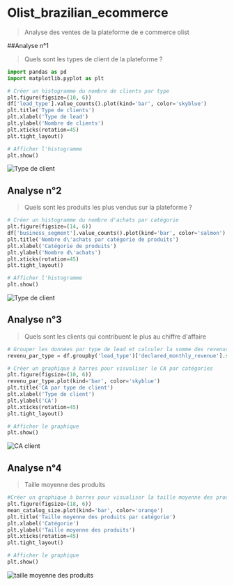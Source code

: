 # Olist_brazilian_ecommerce
> Analyse des ventes de la plateforme de e commerce olist

##Analyse n°1
> Quels sont les types de client de la plateforme ?

```python
import pandas as pd
import matplotlib.pyplot as plt

# Créer un histogramme du nombre de clients par type
plt.figure(figsize=(10, 6))
df['lead_type'].value_counts().plot(kind='bar', color='skyblue')
plt.title('Type de clients')
plt.xlabel('Type de lead')
plt.ylabel('Nombre de clients')
plt.xticks(rotation=45)
plt.tight_layout()

# Afficher l'histogramme
plt.show()
```

![Type de client](https://github.com/Aurelie9/Olist_brazilian_ecommerce/assets/161243335/640ffa0b-0bf9-4c80-828d-47e7b3ecbaca)

## Analyse n°2 
> Quels sont les produits les plus vendus sur la plateforme ?

```python
# Créer un histogramme du nombre d'achats par catégorie
plt.figure(figsize=(14, 6))
df['business_segment'].value_counts().plot(kind='bar', color='salmon')
plt.title('Nombre d\'achats par catégorie de produits')
plt.xlabel('Catégorie de produits')
plt.ylabel('Nombre d\'achats')
plt.xticks(rotation=45)
plt.tight_layout()

# Afficher l'histogramme
plt.show()
```

![Type de client](https://github.com/Aurelie9/Olist_brazilian_ecommerce/assets/161243335/1ca149b6-94a0-4d42-bcc7-2ea605ec8883)

## Analyse n°3 
> Quels sont les clients qui contribuent le plus au chiffre d'affaire

```python
# Grouper les données par type de lead et calculer la somme des revenus mensuels déclarés pour chaque groupe
revenu_par_type = df.groupby('lead_type')['declared_monthly_revenue'].sum()

# Créer un graphique à barres pour visualiser le CA par catégories
plt.figure(figsize=(10, 6))
revenu_par_type.plot(kind='bar', color='skyblue')
plt.title('CA par type de client')
plt.xlabel('Type de client')
plt.ylabel('CA')
plt.xticks(rotation=45)
plt.tight_layout()

# Afficher le graphique
plt.show()
```
![CA client](https://github.com/Aurelie9/Olist_brazilian_ecommerce/assets/161243335/c50ba969-bac6-48c0-9698-ef6c68749005)

## Analyse n°4
> Taille moyenne des produits
```python
#Créer un graphique à barres pour visualiser la taille moyenne des produits par catégorie
plt.figure(figsize=(18, 6))
mean_catalog_size.plot(kind='bar', color='orange')
plt.title('Taille moyenne des produits par catégorie')
plt.xlabel('Catégorie')
plt.ylabel('Taille moyenne des produits')
plt.xticks(rotation=45)
plt.tight_layout()

# Afficher le graphique
plt.show()
```
![taille moyenne des produits](https://github.com/Aurelie9/Olist_brazilian_ecommerce/assets/161243335/97b3a49c-b1fe-49f7-9fe9-a1ebbc93103c)
